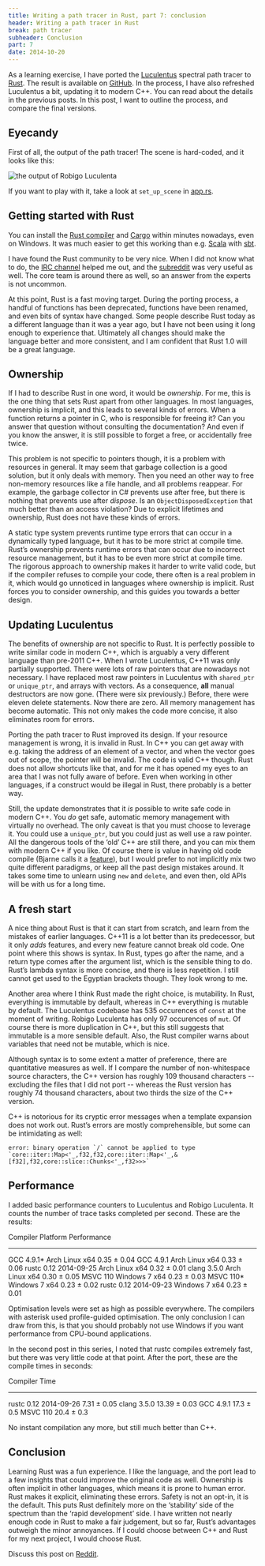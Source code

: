 ```yaml
---
title: Writing a path tracer in Rust, part 7: conclusion
header: Writing a path tracer in Rust
break: path tracer
subheader: Conclusion
part: 7
date: 2014-10-20
---
```


As a learning exercise,
I have ported the [Luculentus][luculentus] spectral path tracer to [Rust][rust].
The result is available on [GitHub][robigo-luculenta].
In the process, I have also refreshed Luculentus a bit, updating it to modern C++.
You can read about the details in the previous posts.
In this post, I want to outline the process, and compare the final versions.

[rust]:             http://rust-lang.org
[luculentus]:       https://github.com/ruud-v-a/luculentus
[robigo-luculenta]: https://github.com/ruud-v-a/robigo-luculenta

Eyecandy
--------
First of all, the output of the path tracer!
The scene is hard-coded, and it looks like this:

![the output of Robigo Luculenta](/images/robigo-luculenta.png)

If you want to play with it,
take a look at `set_up_scene` in [app.rs][apprs].

[apprs]: https://github.com/ruud-v-a/robigo-luculenta/blob/master/src/app.rs

Getting started with Rust
-------------------------
You can install the [Rust compiler][install]
and [Cargo][cargo] within minutes nowadays,
even on Windows.
It was much easier to get this working than e.g. [Scala][scala] with [sbt][sbt].

[install]:     http://www.rust-lang.org/install.html
[winwikipage]: https://github.com/rust-lang/rust/wiki/Using-Rust-on-Windows
[cargo]:       http://crates.io/
[scala]:       http://scala-lang.org/
[sbt]:         http://www.scala-sbt.org/

I have found the Rust community to be very nice.
When I did not know what to do, the [IRC channel][irc] helped me out,
and the [subreddit][r/rust] was very useful as well.
The core team is around there as well,
so an answer from the experts is not uncommon.

[irc]:    irc://irc.mozilla.org/rust
[r/rust]: http://www.reddit.com/r/rust

At this point, Rust is a fast moving target.
During the porting process, a handful of functions has been deprecated,
functions have been renamed,
and even bits of syntax have changed.
Some people describe Rust today as a different language than it was a year ago,
but I have not been using it long enough to experience that.
Ultimately all changes should make the language better and more consistent,
and I am confident that Rust 1.0 will be a great language.

Ownership
---------
If I had to describe Rust in one word, it would be _ownership_.
For me, this is the one thing that sets Rust apart from other languages.
In most languages, ownership is implicit,
and this leads to several kinds of errors.
When a function returns a pointer in C, who is responsible for freeing it?
Can you answer that question without consulting the documentation?
And even if you know the answer, it is still possible to forget a free,
or accidentally free twice.

This problem is not specific to pointers though,
it is a problem with resources in general.
It may seem that garbage collection is a good solution,
but it only deals with memory.
Then you need an other way to free non-memory resources like a file handle,
and all problems reappear.
For example, the garbage collector in C# prevents use after free,
but there is nothing that prevents use after _dispose_.
Is an `ObjectDisposedException` that much better than an access violation?
Due to explicit lifetimes and ownership,
Rust does not have these kinds of errors.

A static type system prevents runtime type errors
that can occur in a dynamically typed language,
but it has to be more strict at compile time.
Rust’s ownership prevents runtime errors that can occur
due to incorrect resource management,
but it has to be even more strict at compile time.
The rigorous approach to ownership makes it harder to write valid code,
but if the compiler refuses to compile your code,
there often is a real problem in it,
which would go unnoticed in languages where ownership is implicit.
Rust forces you to consider ownership,
and this guides you towards a better design.

Updating Luculentus
-------------------
The benefits of ownership are not specific to Rust.
It is perfectly possible to write similar code in modern C++,
which is arguably a very different language than pre-2011 C++.
When I wrote Luculentus, C++11 was only partially supported.
There were lots of raw pointers that are nowadays not necessary.
I have replaced most raw pointers in Luculentus with `shared_ptr` or `unique_ptr`,
and arrays with vectors.
As a consequence, **all** manual destructors are now gone.
(There were six previously.)
Before, there were eleven delete statements.
Now there are zero.
All memory management has become automatic.
This not only makes the code more concise,
it also eliminates room for errors.

Porting the path tracer to Rust improved its design.
If your resource management is wrong, it is invalid in Rust.
In C++ you can get away with e.g. taking the address of an element of a vector,
and when the vector goes out of scope, the pointer will be invalid.
The code is valid C++ though.
Rust does not allow shortcuts like that,
and for me it has opened my eyes to an area that I was not fully aware of before.
Even when working in other languages,
if a construct would be illegal in Rust,
there probably is a better way.

Still, the update demonstrates that it _is_ possible to write safe code in modern C++.
You _do_ get safe, automatic memory management with virtually no overhead.
The only caveat is that you must choose to leverage it.
You could use a `unique_ptr`, but you could just as well use a raw pointer.
All the dangerous tools of the ‘old’ C++ are still there,
and you can mix them with modern C++ if you like.
Of course there is value in having old code compile (Bjarne calls it a [feature][feature]),
but I would prefer to not implicitly mix two quite different paradigms,
or keep all the past design mistakes around.
It takes some time to unlearn using `new` and `delete`,
and even then, old APIs will be with us for a long time.

[feature]: http://channel9.msdn.com/Events/GoingNative/2013/Opening-Keynote-Bjarne-Stroustrup

A fresh start
-------------
A nice thing about Rust is that it can start from scratch,
and learn from the mistakes of earlier languages.
C++11 is a lot better than its predecessor,
but it only _adds_ features,
and every new feature cannot break old code.
One point where this shows is syntax.
In Rust, types go after the name, and a return type comes after the argument list,
which is the sensible thing to do.
Rust’s lambda syntax is more concise, and there is less repetition.
I still cannot get used to the Egyptian brackets though.
They look wrong to me.

Another area where I think Rust made the right choice, is mutability.
In Rust, everything is immutable by default,
whereas in C++ everything is mutable by default.
The Luculentus codebase has 535 occurences of `const` at the moment of writing.
Robigo Luculenta has only 97 occurences of `mut`.
Of course there is more duplication in C++,
but this still suggests that immutable is a more sensible default.
Also, the Rust compiler warns about variables that need not be mutable,
which is nice.

Although syntax is to some extent a matter of preference,
there are quantitative measures as well.
If I compare the number of non-whitespace source characters,
the C++ version has roughly 109 thousand characters
-- excluding the files that I did not port
-- whereas the Rust version has roughly 74 thousand characters,
about two thirds the size of the C++ version.

C++ is notorious for its cryptic error messages
when a template expansion does not work out.
Rust’s errors are mostly comprehensible,
but some can be intimidating as well:

    error: binary operation `/` cannot be applied to type `core::iter::Map<'_,f32,f32,core::iter::Map<'_,&[f32],f32,core::slice::Chunks<'_,f32>>>`

Performance
-----------
I added basic performance counters to Luculentus and Robigo Luculenta.
It counts the number of trace tasks completed per second.
These are the results:

Compiler               Platform        Performance
---------------------  --------------  -----------
GCC 4.9.1*             Arch Linux x64  0.35 ± 0.04
GCC 4.9.1              Arch Linux x64  0.33 ± 0.06
rustc 0.12 2014-09-25  Arch Linux x64  0.32 ± 0.01
clang 3.5.0            Arch Linux x64  0.30 ± 0.05
MSVC 110               Windows 7 x64   0.23 ± 0.03
MSVC 110*              Windows 7 x64   0.23 ± 0.02
rustc 0.12 2014-09-23  Windows 7 x64   0.23 ± 0.01

Optimisation levels were set as high as possible everywhere.
The compilers with asterisk used profile-guided optimisation.
The only conclusion I can draw from this,
is that you should probably not use Windows if you want performance
from CPU-bound applications.

In the second post in this series,
I noted that rustc compiles extremely fast,
but there was very little code at that point.
After the port, these are the compile times in seconds:

Compiler               Time
---------------------  ------------
rustc 0.12 2014-09-26   7.31 ± 0.05
clang 3.5.0            13.39 ± 0.03
GCC 4.9.1              17.3  ± 0.5
MSVC 110               20.4  ± 0.3

No instant compilation any more, but still much better than C++.

Conclusion
----------
Learning Rust was a fun experience.
I like the language, and the port lead to a few insights
that could improve the original code as well.
Ownership is often implicit in other languages,
which means it is prone to human error.
Rust makes it explicit, eliminating these errors.
Safety is not an opt-in, it is the default.
This puts Rust definitely more on the ‘stability’ side of the spectrum
than the ‘rapid development’ side.
I have written not nearly enough code in Rust to make a fair judgement,
but so far, Rust’s advantages outweigh the minor annoyances.
If I could choose between C++ and Rust for my next project,
I would choose Rust.

Discuss this post on [Reddit][reddit].

[reddit]: http://reddit.com/r/rust/ruudvanasseldonk.com/2014/10/20/writing-a-path-tracer-in-rust-part-7-conclusion
